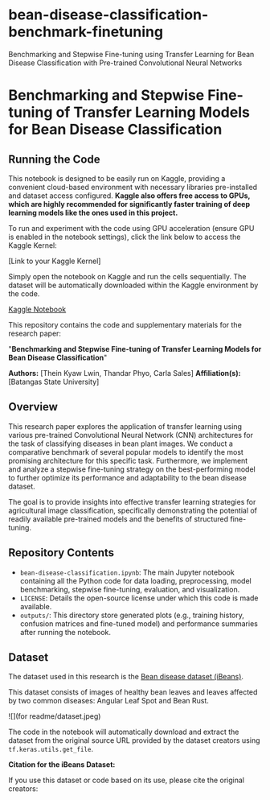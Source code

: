 # bean-disease-classification-benchmark-finetuning
Benchmarking and Stepwise Fine-tuning using Transfer Learning for Bean Disease Classification with Pre-trained Convolutional Neural Networks
# Benchmarking and Stepwise Fine-tuning of Transfer Learning Models for Bean Disease Classification

## Running the Code

This notebook is designed to be easily run on Kaggle, providing a convenient cloud-based environment with necessary libraries pre-installed and dataset access configured. **Kaggle also offers free access to GPUs, which are highly recommended for significantly faster training of deep learning models like the ones used in this project.**

To run and experiment with the code using GPU acceleration (ensure GPU is enabled in the notebook settings), click the link below to access the Kaggle Kernel:

[Link to your Kaggle Kernel]

Simply open the notebook on Kaggle and run the cells sequentially. The dataset will be automatically downloaded within the Kaggle environment by the code.

[Kaggle Notebook](https://www.kaggle.com/code/theinkyawlwin/bean-disease-classification)

This repository contains the code and supplementary materials for the research paper:

"**Benchmarking and Stepwise Fine-tuning of Transfer Learning Models for Bean Disease Classification**"

**Authors:** [Thein Kyaw Lwin, Thandar Phyo, Carla Sales]
**Affiliation(s):** [Batangas State University]

## Overview

This research paper explores the application of transfer learning using various pre-trained Convolutional Neural Network (CNN) architectures for the task of classifying diseases in bean plant images. We conduct a comparative benchmark of several popular models to identify the most promising architecture for this specific task. Furthermore, we implement and analyze a stepwise fine-tuning strategy on the best-performing model to further optimize its performance and adaptability to the bean disease dataset.

The goal is to provide insights into effective transfer learning strategies for agricultural image classification, specifically demonstrating the potential of readily available pre-trained models and the benefits of structured fine-tuning.

## Repository Contents

*   `bean-disease-classification.ipynb`: The main Jupyter notebook containing all the Python code for data loading, preprocessing, model benchmarking, stepwise fine-tuning, evaluation, and visualization.
*   `LICENSE`: Details the open-source license under which this code is made available.
*   `outputs/`: This directory store generated plots (e.g., training history, confusion matrices and fine-tuned model) and performance summaries after running the notebook.

## Dataset

The dataset used in this research is the [Bean disease dataset (iBeans)](https://github.com/AI-Lab-Makerere/ibean).

This dataset consists of images of healthy bean leaves and leaves affected by two common diseases: Angular Leaf Spot and Bean Rust.

![](for readme/dataset.jpeg)

The code in the notebook will automatically download and extract the dataset from the original source URL provided by the dataset creators using `tf.keras.utils.get_file`.

**Citation for the iBeans Dataset:**

If you use this dataset or code based on its use, please cite the original creators:
